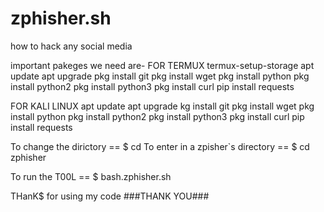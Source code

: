 # zphisher.sh
how to hack any social media

important pakeges we need are-
FOR TERMUX 
termux-setup-storage
apt update
apt upgrade
pkg install git
pkg install wget 
pkg install python
pkg install python2
pkg install python3
pkg install curl
pip install requests

FOR KALI LINUX 
apt update 
apt upgrade
kg install git
pkg install wget 
pkg install python
pkg install python2
pkg install python3
pkg install curl
pip install requests

To change the dirictory == $ cd 
To enter in a zpisher`s directory == $ cd zphisher

To run the T00L == $ bash.zphisher.sh

THanK$ for using my code
###THANK YOU###

